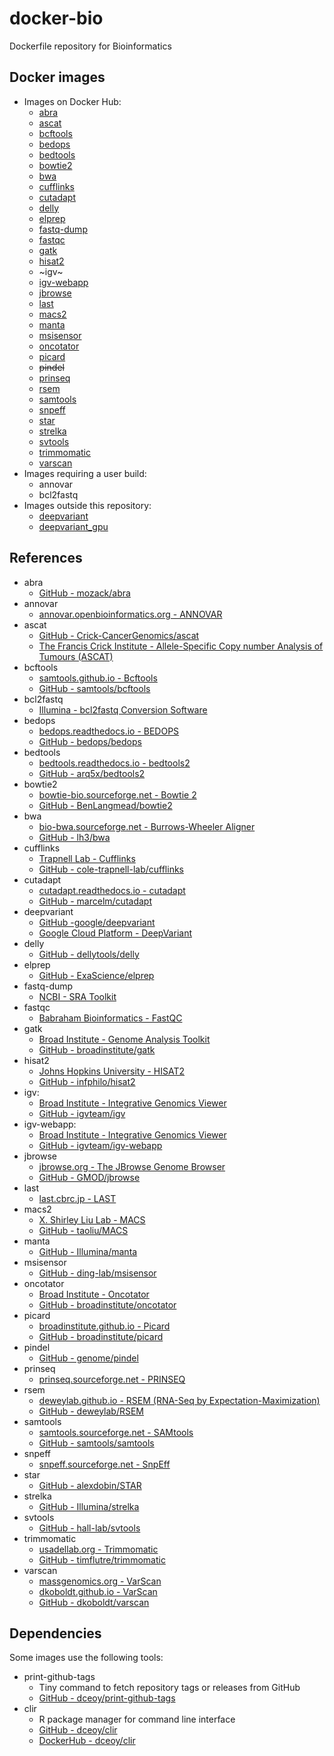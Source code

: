 docker-bio
==========

Dockerfile repository for Bioinformatics

Docker images
-------------

- Images on Docker Hub:
  - [abra](https://hub.docker.com/r/dceoy/abra/)
  - [ascat](https://hub.docker.com/r/dceoy/ascat/)
  - [bcftools](https://hub.docker.com/r/dceoy/bcftools/)
  - [bedops](https://hub.docker.com/r/dceoy/bedops/)
  - [bedtools](https://hub.docker.com/r/dceoy/bedtools/)
  - [bowtie2](https://hub.docker.com/r/dceoy/bowtie2/)
  - [bwa](https://hub.docker.com/r/dceoy/bwa/)
  - [cufflinks](https://hub.docker.com/r/dceoy/cufflinks/)
  - [cutadapt](https://hub.docker.com/r/dceoy/cutadapt/)
  - [delly](https://hub.docker.com/r/dceoy/delly/)
  - [elprep](https://hub.docker.com/r/dceoy/elprep/)
  - [fastq-dump](https://hub.docker.com/r/dceoy/fastq-dump/)
  - [fastqc](https://hub.docker.com/r/dceoy/fastqc/)
  - [gatk](https://hub.docker.com/r/dceoy/gatk/)
  - [hisat2](https://hub.docker.com/r/dceoy/hisat2/)
  - ~igv~
  - [igv-webapp](https://hub.docker.com/r/dceoy/igv-webapp/)
  - [jbrowse](https://hub.docker.com/r/dceoy/jbrowse/)
  - [last](https://hub.docker.com/r/dceoy/last/)
  - [macs2](https://hub.docker.com/r/dceoy/macs2/)
  - [manta](https://hub.docker.com/r/dceoy/manta/)
  - [msisensor](https://hub.docker.com/r/dceoy/msisensor/)
  - [oncotator](https://hub.docker.com/r/dceoy/oncotator)
  - [picard](https://hub.docker.com/r/dceoy/picard/)
  - ~~pindel~~
  - [prinseq](https://hub.docker.com/r/dceoy/prinseq/)
  - [rsem](https://hub.docker.com/r/dceoy/rsem/)
  - [samtools](https://hub.docker.com/r/dceoy/samtools/)
  - [snpeff](https://hub.docker.com/r/dceoy/snpeff/)
  - [star](https://hub.docker.com/r/dceoy/star/)
  - [strelka](https://hub.docker.com/r/dceoy/strelka/)
  - [svtools](https://hub.docker.com/r/dceoy/svtools/)
  - [trimmomatic](https://hub.docker.com/r/dceoy/trimmomatic/)
  - [varscan](https://hub.docker.com/r/dceoy/varscan/)
- Images requiring a user build:
  - annovar
  - bcl2fastq
- Images outside this repository:
  - [deepvariant](https://console.cloud.google.com/gcr/images/deepvariant-docker/GLOBAL/deepvariant)
  - [deepvariant_gpu](https://console.cloud.google.com/gcr/images/deepvariant-docker/GLOBAL/deepvariant_gpu)

References
----------

- abra
  - [GitHub - mozack/abra](https://github.com/mozack/abra)
- annovar
  - [annovar.openbioinformatics.org - ANNOVAR](http://annovar.openbioinformatics.org/)
- ascat
  - [GitHub - Crick-CancerGenomics/ascat](https://github.com/Crick-CancerGenomics/ascat)
  - [The Francis Crick Institute - Allele-Specific Copy number Analysis of Tumours (ASCAT)](https://www.crick.ac.uk/research/labs/peter-van-loo/software)
- bcftools
  - [samtools.github.io - Bcftools](https://samtools.github.io/bcftools/)
  - [GitHub - samtools/bcftools](https://github.com/samtools/bcftools)
- bcl2fastq
  - [Illumina - bcl2fastq Conversion Software](https://support.illumina.com/sequencing/sequencing_software/bcl2fastq-conversion-software.html)
- bedops
  - [bedops.readthedocs.io - BEDOPS](https://bedops.readthedocs.io/)
  - [GitHub - bedops/bedops](https://github.com/bedops/bedops)
- bedtools
  - [bedtools.readthedocs.io - bedtools2](http://bedtools.readthedocs.io/en/latest/index.html)
  - [GitHub - arq5x/bedtools2](https://github.com/arq5x/bedtools2)
- bowtie2
  - [bowtie-bio.sourceforge.net - Bowtie 2](http://bowtie-bio.sourceforge.net/bowtie2/index.shtml)
  - [GitHub - BenLangmead/bowtie2](https://github.com/BenLangmead/bowtie2)
- bwa
  - [bio-bwa.sourceforge.net - Burrows-Wheeler Aligner](http://bio-bwa.sourceforge.net/)
  - [GitHub - lh3/bwa](https://github.com/lh3/bwa)
- cufflinks
  - [Trapnell Lab - Cufflinks](http://cole-trapnell-lab.github.io/cufflinks/)
  - [GitHub - cole-trapnell-lab/cufflinks](https://github.com/cole-trapnell-lab/cufflinks)
- cutadapt
  - [cutadapt.readthedocs.io - cutadapt](http://cutadapt.readthedocs.io/)
  - [GitHub - marcelm/cutadapt](https://github.com/marcelm/cutadapt)
- deepvariant
  - [GitHub -google/deepvariant](https://github.com/google/deepvariant)
  - [Google Cloud Platform - DeepVariant](https://cloud.google.com/genomics/deepvariant)
- delly
  - [GitHub - dellytools/delly](https://github.com/dellytools/delly)
- elprep
  - [GitHub - ExaScience/elprep](https://github.com/ExaScience/elprep)
- fastq-dump
  - [NCBI - SRA Toolkit](https://www.ncbi.nlm.nih.gov/books/NBK158900/)
- fastqc
  - [Babraham Bioinformatics - FastQC](http://www.bioinformatics.babraham.ac.uk/projects/fastqc/)
- gatk
  - [Broad Institute - Genome Analysis Toolkit](https://software.broadinstitute.org/gatk/)
  - [GitHub - broadinstitute/gatk](https://github.com/broadinstitute/gatk)
- hisat2
  - [Johns Hopkins University - HISAT2](http://ccb.jhu.edu/software/hisat2/)
  - [GitHub - infphilo/hisat2](https://github.com/infphilo/hisat2)
- igv:
  - [Broad Institute - Integrative Genomics Viewer](https://igv.org/)
  - [GitHub - igvteam/igv](https://github.com/igvteam/igv)
- igv-webapp:
  - [Broad Institute - Integrative Genomics Viewer](https://igv.org/)
  - [GitHub - igvteam/igv-webapp](https://github.com/igvteam/igv-webapp)
- jbrowse
  - [jbrowse.org - The JBrowse Genome Browser](http://jbrowse.org/)
  - [GitHub - GMOD/jbrowse](https://github.com/GMOD/jbrowse)
- last
  - [last.cbrc.jp - LAST](http://last.cbrc.jp/)
- macs2
  - [X. Shirley Liu Lab - MACS](http://liulab.dfci.harvard.edu/MACS/)
  - [GitHub - taoliu/MACS](https://github.com/taoliu/MACS)
- manta
  - [GitHub - Illumina/manta](https://github.com/Illumina/manta)
- msisensor
  - [GitHub - ding-lab/msisensor](https://github.com/ding-lab/msisensor)
- oncotator
  - [Broad Institute - Oncotator](http://portals.broadinstitute.org/oncotator/)
  - [GitHub - broadinstitute/oncotator](https://github.com/broadinstitute/oncotator)
- picard
  - [broadinstitute.github.io - Picard](https://broadinstitute.github.io/picard/)
  - [GitHub - broadinstitute/picard](https://github.com/broadinstitute/picard)
- pindel
  - [GitHub - genome/pindel](https://github.com/genome/pindel)
- prinseq
  - [prinseq.sourceforge.net - PRINSEQ](http://prinseq.sourceforge.net/)
- rsem
  - [deweylab.github.io - RSEM (RNA-Seq by Expectation-Maximization)](https://deweylab.github.io/RSEM/)
  - [GitHub - deweylab/RSEM](https://github.com/deweylab/RSEM)
- samtools
  - [samtools.sourceforge.net - SAMtools](http://samtools.sourceforge.net/)
  - [GitHub - samtools/samtools](https://github.com/samtools/samtools)
- snpeff
  - [snpeff.sourceforge.net - SnpEff](http://snpeff.sourceforge.net/index.html)
- star
  - [GitHub - alexdobin/STAR](https://github.com/alexdobin/STAR)
- strelka
  - [GitHub - Illumina/strelka](https://github.com/Illumina/strelka)
- svtools
  - [GitHub - hall-lab/svtools](https://github.com/hall-lab/svtools)
- trimmomatic
  - [usadellab.org - Trimmomatic](http://www.usadellab.org/cms/?page=trimmomatic)
  - [GitHub - timflutre/trimmomatic](https://github.com/timflutre/trimmomatic)
- varscan
  - [massgenomics.org - VarScan](http://massgenomics.org/varscan)
  - [dkoboldt.github.io - VarScan](http://dkoboldt.github.io/varscan/)
  - [GitHub - dkoboldt/varscan](https://github.com/dkoboldt/varscan)

Dependencies
------------

Some images use the following tools:

- print-github-tags
  - Tiny command to fetch repository tags or releases from GitHub
  - [GitHub - dceoy/print-github-tags](https://github.com/dceoy/print-github-tags)
- clir
  - R package manager for command line interface
  - [GitHub - dceoy/clir](https://github.com/dceoy/clir)
  - [DockerHub - dceoy/clir](https://hub.docker.com/r/dceoy/clir)
